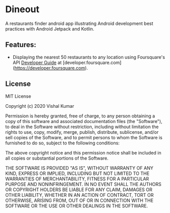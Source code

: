 Dineout
=======

A restaurants finder android app illustrating Android development best practices with Android Jetpack and Kotlin.

Features:
---------
* Displaying the nearest 50 restaurants to any location using Foursquare's API
[Developer Guide](https://developer.foursquare.com/docs/api-reference/venues/explore/) at [developer.foursquare.com] (https://developer.foursquare.com).

License
-------
MIT License

Copyright (c) 2020 Vishal Kumar

Permission is hereby granted, free of charge, to any person obtaining a copy
of this software and associated documentation files (the "Software"), to deal
in the Software without restriction, including without limitation the rights
to use, copy, modify, merge, publish, distribute, sublicense, and/or sell
copies of the Software, and to permit persons to whom the Software is
furnished to do so, subject to the following conditions:

The above copyright notice and this permission notice shall be included in all
copies or substantial portions of the Software.

THE SOFTWARE IS PROVIDED "AS IS", WITHOUT WARRANTY OF ANY KIND, EXPRESS OR
IMPLIED, INCLUDING BUT NOT LIMITED TO THE WARRANTIES OF MERCHANTABILITY,
FITNESS FOR A PARTICULAR PURPOSE AND NONINFRINGEMENT. IN NO EVENT SHALL THE
AUTHORS OR COPYRIGHT HOLDERS BE LIABLE FOR ANY CLAIM, DAMAGES OR OTHER
LIABILITY, WHETHER IN AN ACTION OF CONTRACT, TORT OR OTHERWISE, ARISING FROM,
OUT OF OR IN CONNECTION WITH THE SOFTWARE OR THE USE OR OTHER DEALINGS IN THE
SOFTWARE.